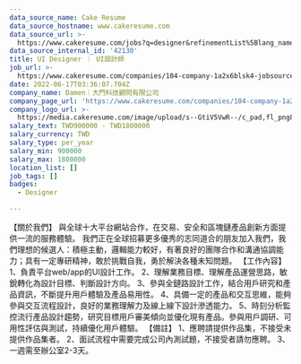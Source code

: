```yaml
---
data_source_name: Cake Resume
data_source_hostname: www.cakeresume.com
data_source_url: >-
  https://www.cakeresume.com/jobs?q=designer&refinementList%5Blang_name%5D%5B0%5D=English&refinementList%5Bsalary_type%5D=per_year
data_source_internal_id: '42130'
title: UI Designer ｜ UI設計師
job_url: >-
  https://www.cakeresume.com/companies/104-company-1a2x6blsk4-jobsource-checkc/jobs/ui-designer-ui-designer-a068fc
date: 2022-06-17T03:36:07.704Z
company_name: Damen｜大門科技顧問有限公司
company_page_url: 'https://www.cakeresume.com/companies/104-company-1a2x6blsk4-jobsource-checkc'
company_logo_url: >-
  https://media.cakeresume.com/image/upload/s--GtiV5VwR--/c_pad,fl_png8,h_200,w_200/v1646201383/pofi2jhlu0mntvkhdyiw.png
salary_text: TWD900000 - TWD1800000
salary_currency: TWD
salary_type: per_year
salary_min: 900000
salary_max: 1800000
location_list: []
job_tags: []
badges:
  - Designer

---
```


【關於我們】 與全球十大平台網站合作，在交易、安全和區塊鏈產品創新方面提供一流的服務體驗。 我們正在全球招募更多優秀的志同道合的朋友加入我們，我們理想的候選人：積極主動，邏輯能力較好，有著良好的團隊合作和溝通協調能力；具有一定專研精神，敢於挑戰自我，勇於解決各種未知問題。 【工作內容】 1、負責平台web/app的UI設計工作。 2、理解業務目標、理解產品運營思路，敏銳轉化為設計目標、判斷設計方向。 3、參與全鏈路設計工作，結合用戶研究和產品資訊，不斷提升用戶體驗及產品易用性。 4、具備一定的產品和交互思維，能夠參與交互流程設計，良好的業務理解力及線上線下設計滲透能力。 5、時刻分析監控流行產品設計趨勢，研究目標用戶審美傾向並優化現有產品。參與用戶調研、可用性評估與測試，持續優化用戶體驗。 【備註】 1、應聘請提供作品集，不接受未提供作品集者。 2、面試流程中需要完成公司內測試題，不接受者請勿應聘。 3、一週需至辦公室2-3天。